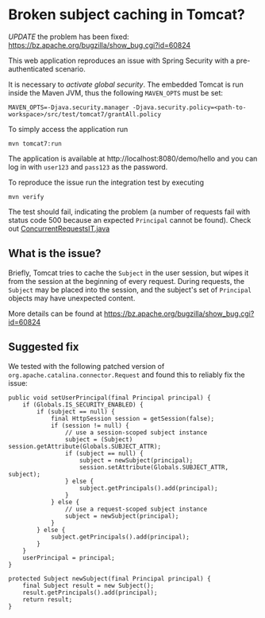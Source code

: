 # Broken subject caching in Tomcat?

_UPDATE_ the problem has been fixed: https://bz.apache.org/bugzilla/show_bug.cgi?id=60824

This web application reproduces an issue with Spring Security with a pre-authenticated scenario.

It is necessary to _activate global security_. The embedded Tomcat is run inside the Maven JVM, thus the following `MAVEN_OPTS` must be set:

	MAVEN_OPTS=-Djava.security.manager -Djava.security.policy=<path-to-workspace>/src/test/tomcat7/grantAll.policy

To simply access the application run

	mvn tomcat7:run

The application is available at http://localhost:8080/demo/hello and you can log in with `user123` and `pass123` as the password.

To reproduce the issue run the integration test by executing

	mvn verify

The test should fail, indicating the problem (a number of requests fail with status code 500 because an expected `Principal` cannot be found). Check out [ConcurrentRequestsIT.java](src/test/java/com/example/ConcurrentRequestsIT.java)

## What is the issue?

Briefly, Tomcat tries to cache the `Subject` in the user session, but wipes it from the session at the beginning of every request. During requests, the `Subject` may be placed into the session, and the subject's set of `Principal` objects may have unexpected content.

More details can be found at https://bz.apache.org/bugzilla/show_bug.cgi?id=60824

## Suggested fix

We tested with the following patched version of `org.apache.catalina.connector.Request` and found this to reliably fix the issue:

~~~~
public void setUserPrincipal(final Principal principal) {
    if (Globals.IS_SECURITY_ENABLED) {
        if (subject == null) {
            final HttpSession session = getSession(false);
            if (session != null) {
                // use a session-scoped subject instance
                subject = (Subject) session.getAttribute(Globals.SUBJECT_ATTR);
                if (subject == null) {
                    subject = newSubject(principal);
                    session.setAttribute(Globals.SUBJECT_ATTR, subject);
                } else {
                    subject.getPrincipals().add(principal);
                }
            } else {
                // use a request-scoped subject instance
                subject = newSubject(principal);
            }
        } else {
            subject.getPrincipals().add(principal);
        }
    }
    userPrincipal = principal;
}

protected Subject newSubject(final Principal principal) {
    final Subject result = new Subject();
    result.getPrincipals().add(principal);
    return result;
}
~~~~
